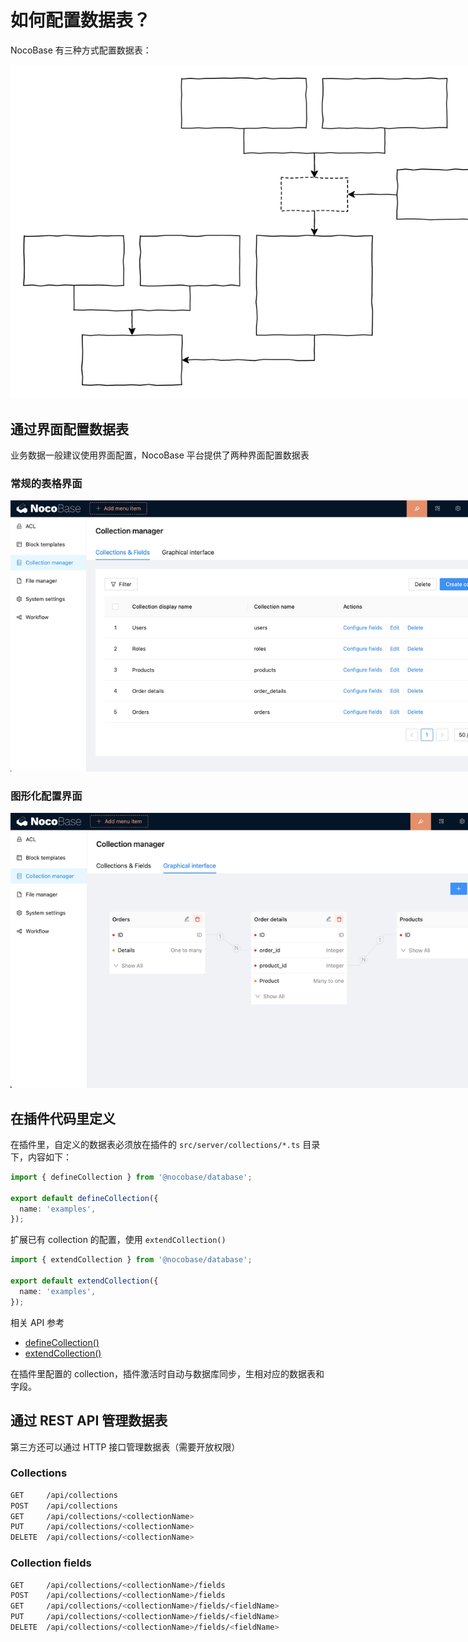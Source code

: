 # 如何配置数据表？

NocoBase 有三种方式配置数据表：

<img src="./cm.svg" style="max-width: 800px;" />

## 通过界面配置数据表

业务数据一般建议使用界面配置，NocoBase 平台提供了两种界面配置数据表

### 常规的表格界面

<img src="./table.jpg" style="max-width: 800px;" />

### 图形化配置界面

<img src="./graph.jpg" style="max-width: 800px;" />

## 在插件代码里定义

在插件里，自定义的数据表必须放在插件的 `src/server/collections/*.ts` 目录下，内容如下：

```ts
import { defineCollection } from '@nocobase/database';

export default defineCollection({
  name: 'examples',
});
```

扩展已有 collection 的配置，使用 `extendCollection()`

```ts
import { extendCollection } from '@nocobase/database';

export default extendCollection({
  name: 'examples',
});
```

相关 API 参考

- [defineCollection()](/api/database#definecollection)
- [extendCollection()](/api/database#extendcollection)

在插件里配置的 collection，插件激活时自动与数据库同步，生相对应的数据表和字段。

## 通过 REST API 管理数据表

第三方还可以通过 HTTP 接口管理数据表（需要开放权限）

### Collections

```bash
GET     /api/collections
POST    /api/collections
GET     /api/collections/<collectionName>
PUT     /api/collections/<collectionName>
DELETE  /api/collections/<collectionName>
```

### Collection fields

```bash
GET     /api/collections/<collectionName>/fields
POST    /api/collections/<collectionName>/fields
GET     /api/collections/<collectionName>/fields/<fieldName>
PUT     /api/collections/<collectionName>/fields/<fieldName>
DELETE  /api/collections/<collectionName>/fields/<fieldName>
```

